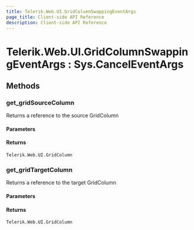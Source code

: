 ```yaml
---
title: Telerik.Web.UI.GridColumnSwappingEventArgs
page_title: Client-side API Reference
description: Client-side API Reference
---
```


# Telerik.Web.UI.GridColumnSwappingEventArgs : Sys.CancelEventArgs 

## Methods

###  get_gridSourceColumn

Returns a reference to the source GridColumn

#### Parameters

#### Returns

`Telerik.Web.UI.GridColumn`

###  get_gridTargetColumn

Returns a reference to the target GridColumn

#### Parameters

#### Returns

`Telerik.Web.UI.GridColumn`


